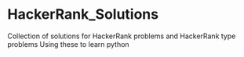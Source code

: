 # HackerRank_Solutions
Collection of solutions for HackerRank problems and HackerRank type problems
Using these to learn python
